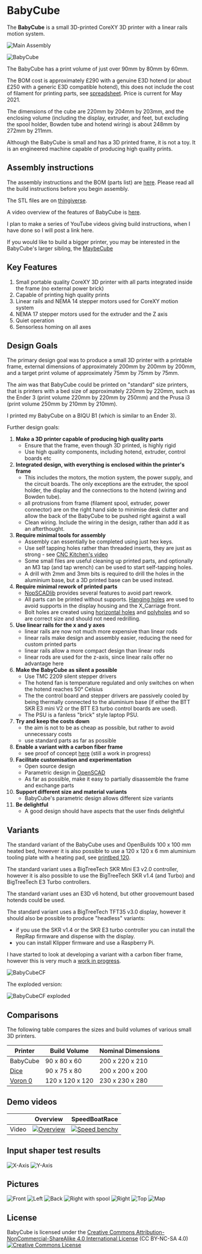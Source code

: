 # BabyCube

The **BabyCube** is a small 3D-printed CoreXY 3D printer with a linear rails motion system.

![Main Assembly](BC200/assemblies/main_assembled.png)

![BabyCube](pictures/babycube200_1000.jpg)

The BabyCube has a print volume of just over 90mm by 80mm by 60mm.

The BOM cost is approximately £290 with a genuine E3D hotend (or about £250 with a generic E3D compatible hotend), this
does not include the cost of filament for printing parts, see [spreadsheet](documents/BabyCube200_BOM.ods). Price is
current for May 2021.

The dimensions of the cube are 220mm by 204mm by 203mm, and the enclosing volume (including the display, extruder,
and feet, but excluding the spool holder, Bowden tube and hotend wiring) is about 248mm by 272mm by 211mm.

Although the BabyCube is small and has a 3D printed frame, it is not a toy. It is an engineered machine capable of
producing high quality prints.

## Assembly instructions

The assembly instructions and the BOM (parts list) are [here](BC200/readme.md). Please read all the build instructions
before you begin assembly.

The STL files are on [thingiverse](https://www.thingiverse.com/thing:4911835).

A video overview of the features of BabyCube is [here](https://www.youtube.com/watch?v=HpjnHnVyvj4).

I plan to make a series of YouTube videos giving build instructions, when I have done so I will post a link here.

If you would like to build a bigger printer, you may be interested in the BabyCube's larger sibling, the [MaybeCube](https://github.com/martinbudden/MaybeCube)

## Key Features

1. Small portable quality CoreXY 3D printer with all parts integrated inside the frame (no external power brick)
2. Capable of printing high quality prints
3. Linear rails and NEMA 14 stepper motors used for CoreXY motion system
4. NEMA 17 stepper motors used for the extruder and the Z axis
5. Quiet operation
6. Sensorless homing on all axes

## Design Goals

The primary design goal was to produce a small 3D printer with a printable frame, external dimensions of approximately
200mm by 200mm by 200mm, and a target print volume of approximately 75mm by 75mm by 75mm.

The aim was that BabyCube could be printed on "standard" size printers, that is printers with a bed size of approximately
220mm by 220mm, such as the Ender 3 (print volume 220mm by 220mm by 250mm) and the Prusa i3 (print volume 250mm by
210mm by 210mm).

I printed my BabyCube on a BIQU B1 (which is similar to an Ender 3).

Further design goals:

1. **Make a 3D printer capable of producing high quality parts**
    * Ensure that the frame, even though 3D printed, is highly rigid
    * Use high quality components, including hotend, extruder, control boards etc
2. **Integrated design, with everything is enclosed within the printer's frame**
    * This includes the motors, the motion system, the power supply, and the circuit boards. The only exceptions are the extruder, the spool holder, the display and the connections to the hotend (wiring and Bowden tube).
    * all protrusions from frame (filament spool, extruder, power connector) are on the right hand side to minimise desk clutter and allow the back of the BabyCube to be pushed right against a wall
    * Clean wiring. Include the wiring in the design, rather than add it as an afterthought.
3. **Require minimal tools for assembly**
    * Assembly can essentially be completed using just hex keys.
    * Use self tapping holes rather than threaded inserts, they are just as strong - see [CNC Kitchen's video](https://www.youtube.com/watch?v=iR6OBlSzp7I)
    * Some small files are useful cleaning up printed parts, and optionally an M3 tap (and tap wrench) can be used to start self-tapping holes.
    * A drill with 2mm and 3mm bits is required to drill the holes in the aluminium base, but a 3D printed base can be used instead.
4. **Require minimal rework of printed parts**
    * [NopSCADlib](https://github.com/nophead/NopSCADlib) provides several features to avoid part rework.
    * All parts can be printed without supports. [Hanging holes](https://hydraraptor.blogspot.com/2014/03/buried-nuts-and-hanging-holes.html) are used to avoid supports in the display housing and the X_Carriage front.
    * Bolt holes are created using [horizontal holes](https://hydraraptor.blogspot.com/2020/07/horiholes-2.html) and [polyholes](https://hydraraptor.blogspot.com/2011/02/polyholes.html) and so are correct size and should not need redrilling.
5. **Use linear rails for the x and y axes**
    * linear rails are now not much more expensive than linear rods
    * linear rails make design and assembly easier, reducing the need for custom printed parts
    * linear rails allow a more compact design than linear rods
    * linear rods are used for the z-axis, since linear rails offer no advantage here
6. **Make the BabyCube as silent a possible**
    * Use TMC 2209 silent stepper drivers
    * The hotend fan is temperature regulated and only switches on when the hotend reaches 50&deg; Celsius
    * The the control board and stepper drivers are passively cooled by being thermally connected to the aluminium base (if either the BTT SKR E3 mini V2 or the BTT E3 turbo control boards are used).
    * The PSU is a fanless "brick" style laptop PSU.
7. **Try and keep the costs down**
    * the aim is not to be as cheap as possible, but rather to avoid unnecessary costs
    * use standard parts as far as possible
8. **Enable a variant with a carbon fiber frame**
    * see proof of concept [here](concepts/readme.md) (still a work in progress)
9. **Facilitate customisation and experimentation**
    * Open source design
    * Parametric design in [OpenSCAD](https://openscad.org/)
    * As far as possible, make it easy to partially disassemble the frame and exchange parts
10. **Support different size and material variants**
    * BabyCube's parametric design allows different size variants
11. **Be delightful**
    * A good design should have aspects that the user finds delightful

## Variants

The standard variant of the BabyCube uses and OpenBuilds 100 x 100 mm heated bed, however it is also possible to use a
120 x 120 x 6 mm aluminium tooling plate with a heating pad, see [printbed 120](PRINTBED120/readme.md).

The standard variant uses a BigTreeTech SKR Mini E3 v2.0 controller, however it is also possible to use the BigTreeTech
SKR v1.4 (and Turbo) and BigTreeTech E3 Turbo controllers.

The standard variant uses an E3D v6 hotend, but other groovemount based hotends could be used.

The standard variant uses a BigTreeTech TFT35 v3.0 display, however it should also be possible to produce "headless" variants:

* if you use the SKR v1.4 or the SKR E3 turbo controller you can install the RepRap firmware and dispense with the display.
* you can install Klipper firmware and use a Raspberry Pi.

I have started to look at developing a variant with a carbon fiber frame, however this is very much a [work in progress](concepts/readme.md).

![BabyCubeCF](concepts/BC200CF_assembled.png)

The exploded version:

![BabyCubeCF exploded](concepts/BC200CF_unstaged_assembly.png)


## Comparisons

The following table compares the sizes and build volumes of various small 3D printers.

Printer           | Build Volume | Nominal Dimensions
------------------| -------------| -------------------
BabyCube          | 90 x 80 x 60 | 200 x 220 x 210
[Dice](https://www.instructables.com/DICE-a-Tiny-Rigid-and-Superfast-3D-printer/) | 90 x 75 x 80  | 200 x 200 x 200
[Voron 0](https://vorondesign.com/voron0) | 120 x 120 x 120 | 230 x 230 x 280

## Demo videos

|       | Overview | SpeedBoatRace |
| ----- | :------: | :-----------: |
| Video | [![Overview](https://img.youtube.com/vi/HpjnHnVyvj4/0.jpg)](https://www.youtube.com/watch?v=HpjnHnVyvj4) | [![Speed benchy](https://img.youtube.com/vi/jGo57FBjNX4/0.jpg)](https://www.youtube.com/watch?v=jGo57FBjNX4) |

## Input shaper test results

![X-Axis](pictures/shaper_calibrate_x.png)
![Y-Axis](pictures/shaper_calibrate_y.png)

## Pictures

![Front](pictures/BC_front.jpg)
![Left](pictures/BC_left.jpg)
![Back](pictures/BC_back.jpg)
![Right with spool](pictures/BC_right_with_spool.jpg)
![Right](pictures/BC_right.jpg)
![Top](pictures/BC_top.jpg)
![Map](pictures/BC_map.jpg)

## License

BabyCube is licensed under the [Creative Commons Attribution-NonCommercial-ShareAlike 4.0 International License](https://creativecommons.org/licenses/by-nc-sa/4.0/)
(CC BY-NC-SA 4.0)<br />
<a rel="license" href="http://creativecommons.org/licenses/by-nc-sa/4.0/">
<img alt="Creative Commons License" style="border-width:0" src="https://i.creativecommons.org/l/by-nc-sa/4.0/88x31.png" />
</a>
